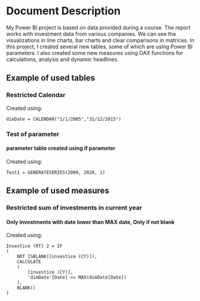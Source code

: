 # Document Description

My Power BI project is based on data provided during a course. The report works with investment data from various companies. We can see the visualizations in line charts, bar charts and clear comparisons in matrices. In this project, I created several new tables, some of which are using Power BI parameters. I also created some new measures using DAX functions for calculations, analysis and dynamic headlines.

## Example of used tables 

### Restricted Calendar

Created using:  
```DAX
dimDate = CALENDAR("1/1/2005","31/12/2015")
```

### Test of parameter
#### parameter table created using if parameter

Created using:  
```DAX
Test1 = GENERATESERIES(2000, 2020, 1)
```


## Example of used measures

### Restricted sum of investments in current year
#### Only investments with date lower than MAX date, Only if not blank

Created using:  
```DAX
Investice (RT) 2 = IF
(
    NOT ISBLANK([investice (CY)]),
    CALCULATE
    (
        [investice (CY)],
        'dimDate'[Date] <= MAX(dimDate[Date])
    ),
    BLANK()
)
```
